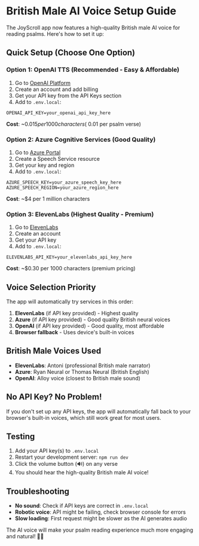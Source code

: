 # British Male AI Voice Setup Guide

The JoyScroll app now features a high-quality British male AI voice for reading psalms. Here's how to set it up:

## Quick Setup (Choose One Option)

### Option 1: OpenAI TTS (Recommended - Easy & Affordable)
1. Go to [OpenAI Platform](https://platform.openai.com/)
2. Create an account and add billing
3. Get your API key from the API Keys section
4. Add to `.env.local`:
```
OPENAI_API_KEY=your_openai_api_key_here
```
**Cost**: ~$0.015 per 1000 characters (~$0.01 per psalm verse)

### Option 2: Azure Cognitive Services (Good Quality)
1. Go to [Azure Portal](https://portal.azure.com/)
2. Create a Speech Service resource
3. Get your key and region
4. Add to `.env.local`:
```
AZURE_SPEECH_KEY=your_azure_speech_key_here
AZURE_SPEECH_REGION=your_azure_region_here
```
**Cost**: ~$4 per 1 million characters

### Option 3: ElevenLabs (Highest Quality - Premium)
1. Go to [ElevenLabs](https://elevenlabs.io/)
2. Create an account
3. Get your API key
4. Add to `.env.local`:
```
ELEVENLABS_API_KEY=your_elevenlabs_api_key_here
```
**Cost**: ~$0.30 per 1000 characters (premium pricing)

## Voice Selection Priority

The app will automatically try services in this order:
1. **ElevenLabs** (if API key provided) - Highest quality
2. **Azure** (if API key provided) - Good quality British neural voices
3. **OpenAI** (if API key provided) - Good quality, most affordable
4. **Browser fallback** - Uses device's built-in voices

## British Male Voices Used

- **ElevenLabs**: Antoni (professional British male narrator)
- **Azure**: Ryan Neural or Thomas Neural (British English)
- **OpenAI**: Alloy voice (closest to British male sound)

## No API Key? No Problem!

If you don't set up any API keys, the app will automatically fall back to your browser's built-in voices, which still work great for most users.

## Testing

1. Add your API key(s) to `.env.local`
2. Restart your development server: `npm run dev`
3. Click the volume button (🔊) on any verse
4. You should hear the high-quality British male AI voice!

## Troubleshooting

- **No sound**: Check if API keys are correct in `.env.local`
- **Robotic voice**: API might be failing, check browser console for errors
- **Slow loading**: First request might be slower as the AI generates audio

The AI voice will make your psalm reading experience much more engaging and natural! 🎤✨